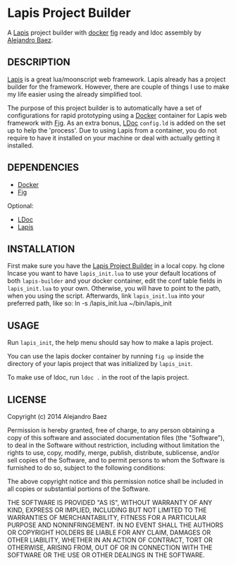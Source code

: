Lapis Project Builder
======================
A [Lapis](http://leafo.net/lapis/) project builder with [docker](https://www.docker.com/)
 [fig](http://www.fig.sh/) ready and ldoc assembly by
[Alejandro Baez](https://twitter.com/a_baez).

## DESCRIPTION
[Lapis](http://leafo.net/lapis) is a great lua/moonscript web framework. Lapis
already has a project builder for the framework. However, there are couple of
things I use to make my life easier using the already simplified tool.

The purpose of this project builder is to automatically have a set of
configurations for rapid prototyping using a
[Docker](https://www.docker.com/) container for Lapis
 web framework with [Fig](http://www.fig.sh/). As an extra bonus, [LDoc](http://stevedonovan.github.io/ldoc/index.html)
 `config.ld` is added on the set up to help the 'process'. Due to using Lapis
 from a container, you do not require to have it installed on your machine or
 deal with actually getting it installed.

## DEPENDENCIES

*   [Docker](https://www.docker.com/)
*   [Fig](http://www.fig.sh/)

Optional:

*   [LDoc](http://stevedonovan.github.io/ldoc/index.html)
*   [Lapis](http://leafo.net/lapis/)

## INSTALLATION
First make sure you have the [Lapis Project Builder]() in a local copy.
    hg clone <lapis-builder> <your location>
Incase you want to have `lapis_init.lua` to use your default locations of both
`lapis-builder` and your docker container, edit the conf table fields in
`lapis_init.lua` to your own. Otherwise, you will have to point to the path,
when you using the script. Afterwards, link `lapis_init.lua` into your
preferred path, like so:
    ln -s <lapis-builder literal location>/lapis_init.lua ~/bin/lapis_init

## USAGE
Run `lapis_init`, the help menu should say how to make a lapis project.

You can use the lapis docker container by running `fig up` inside the
directory of your lapis project that was initialized by `lapis_init`.

To make use of ldoc, run `ldoc .` in the root of the lapis project.


## LICENSE
Copyright (c) 2014 Alejandro Baez

Permission is hereby granted, free of charge, to any person obtaining a copy
of this software and associated documentation files (the "Software"), to deal
in the Software without restriction, including without limitation the rights
to use, copy, modify, merge, publish, distribute, sublicense, and/or sell
copies of the Software, and to permit persons to whom the Software is
furnished to do so, subject to the following conditions:

The above copyright notice and this permission notice shall be included in
all copies or substantial portions of the Software.

THE SOFTWARE IS PROVIDED "AS IS", WITHOUT WARRANTY OF ANY KIND, EXPRESS OR
IMPLIED, INCLUDING BUT NOT LIMITED TO THE WARRANTIES OF MERCHANTABILITY,
FITNESS FOR A PARTICULAR PURPOSE AND NONINFRINGEMENT. IN NO EVENT SHALL THE
AUTHORS OR COPYRIGHT HOLDERS BE LIABLE FOR ANY CLAIM, DAMAGES OR OTHER
LIABILITY, WHETHER IN AN ACTION OF CONTRACT, TORT OR OTHERWISE, ARISING FROM,
OUT OF OR IN CONNECTION WITH THE SOFTWARE OR THE USE OR OTHER DEALINGS IN
THE SOFTWARE.


